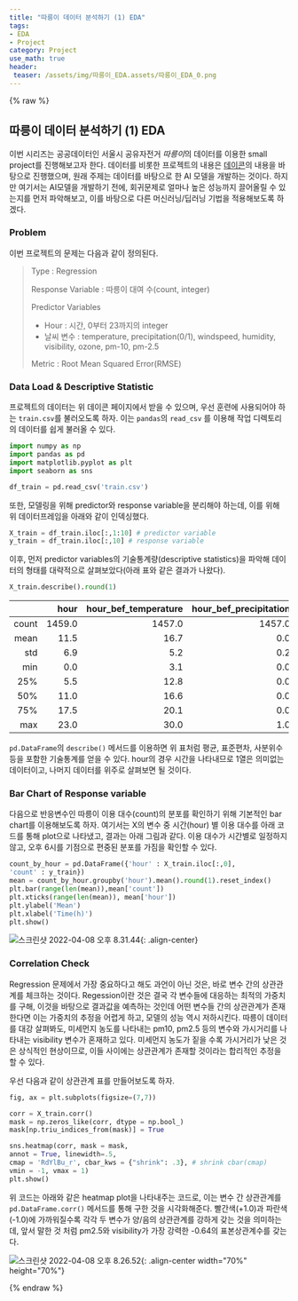 ```yaml
---
title: "따릉이 데이터 분석하기 (1) EDA"
tags:
- EDA
- Project
category: Project
use_math: true
header: 
 teaser: /assets/img/따릉이_EDA.assets/따릉이_EDA_0.png
---
```

{% raw %}
## 따릉이 데이터 분석하기 (1) EDA

이번 시리즈는 공공데이터인 서울시 공유자전거 *따릉이*의 데이터를 이용한 small project를 진행해보고자 한다. 데이터를 비롯한 프로젝트의 내용은 [데이콘](https://dacon.io/competitions/open/235576/overview/description)의 내용을 바탕으로 진행했으며, 원래 주제는 데이터를 바탕으로 한 AI 모델을 개발하는 것이다. 하지만 여기서는 AI모델을 개발하기 전에, 회귀문제로 얼마나 높은 성능까지 끌어올릴 수 있는지를 먼저 파악해보고, 이를 바탕으로 다른 머신러닝/딥러닝 기법을 적용해보도록 하겠다.

### Problem

이번 프로젝트의 문제는 다음과 같이 정의된다.

> Type : Regression
>
> Response Variable : 따릉이 대여 수(count, integer)
>
> Predictor Variables
>
> - Hour : 시간, 0부터 23까지의 integer
> - 날씨 변수 : temperature, precipitation(0/1), windspeed, humidity, visibility, ozone, pm-10, pm-2.5
>
> Metric : Root Mean Squared Error(RMSE)

### Data Load & Descriptive Statistic

프로젝트의 데이터는 위 데이콘 페이지에서 받을 수 있으며, 우선 훈련에 사용되어야 하는 `train.csv`를 불러오도록 하자. 이는 `pandas`의 `read_csv` 를 이용해 작업 디렉토리의 데이터를 쉽게 불러올 수 있다.

```py
import numpy as np
import pandas as pd
import matplotlib.pyplot as plt
import seaborn as sns

df_train = pd.read_csv('train.csv')
```

또한, 모델링을 위해 predictor와 response variable을 분리해야 하는데, 이를 위해 위 데이터프레임을 아래와 같이 인덱싱했다.

```python
X_train = df_train.iloc[:,1:10] # predictor variable
y_train = df_train.iloc[:,10] # response variable
```

이후, 먼저 predictor variables의 기술통계량(descriptive statistics)을 파악해 데이터의 형태를 대략적으로 살펴보았다(아래 표와 같은 결과가 나왔다).

```py
X_train.describe().round(1)
```

|       |   hour | hour_bef_temperature | hour_bef_precipitation | hour_bef_windspeed | hour_bef_humidity | hour_bef_visibility | hour_bef_ozone | hour_bef_pm10 | hour_bef_pm2.5 |
| ----: | -----: | -------------------: | ---------------------: | -----------------: | ----------------: | ------------------: | -------------: | ------------: | -------------- |
| count | 1459.0 |               1457.0 |                 1457.0 |             1450.0 |            1457.0 |              1457.0 |         1383.0 |        1369.0 | 1342.0         |
|  mean |   11.5 |                 16.7 |                    0.0 |                2.5 |              52.2 |              1405.2 |            0.0 |          57.2 | 30.3           |
|   std |    6.9 |                  5.2 |                    0.2 |                1.4 |              20.4 |               583.1 |            0.0 |          31.8 | 14.7           |
|   min |    0.0 |                  3.1 |                    0.0 |                0.0 |               7.0 |                78.0 |            0.0 |           9.0 | 8.0            |
|   25% |    5.5 |                 12.8 |                    0.0 |                1.4 |              36.0 |               879.0 |            0.0 |          36.0 | 20.0           |
|   50% |   11.0 |                 16.6 |                    0.0 |                2.3 |              51.0 |              1577.0 |            0.0 |          51.0 | 26.0           |
|   75% |   17.5 |                 20.1 |                    0.0 |                3.4 |              69.0 |              1994.0 |            0.1 |          69.0 | 37.0           |
|   max |   23.0 |                 30.0 |                    1.0 |                8.0 |              99.0 |              2000.0 |            0.1 |         269.0 | 90.0           |

`pd.DataFrame`의 `describe()` 메서드를 이용하면 위 표처럼 평균, 표준편차, 사분위수 등을 포함한 기술통계를 얻을 수 있다. hour의 경우 시간을 나타내므로 1열은 의미없는 데이터이고, 나머지 데이터를 위주로 살펴보면 될 것이다.

### Bar Chart of Response variable

다음으로 반응변수인 따릉이 이용 대수(count)의 분포를 확인하기 위해 기본적인 bar chart를 이용해보도록 하자. 여기서는 X의 변수 중 시간(hour) 별 이용 대수를 아래 코드를 통해 plot으로 나타냈고, 결과는 아래 그림과 같다. 이용 대수가 시간별로 일정하지 않고, 오후 6시를 기점으로 편중된 분포를 가짐을 확인할 수 있다.

```python
count_by_hour = pd.DataFrame({'hour' : X_train.iloc[:,0], 
'count' : y_train})
mean = count_by_hour.groupby('hour').mean().round(1).reset_index()
plt.bar(range(len(mean)),mean['count'])
plt.xticks(range(len(mean)), mean['hour'])
plt.ylabel('Mean')
plt.xlabel('Time(h)')
plt.show()
```

![스크린샷 2022-04-08 오후 8.31.44](/assets/img/따릉이_EDA.assets/따릉이_EDA_0.png){: .align-center}

### Correlation Check

Regression 문제에서 가장 중요하다고 해도 과언이 아닌 것은, 바로 변수 간의 상관관계를 체크하는 것이다. Regession이란 것은 결국 각 변수들에 대응하는 최적의 가중치를 구해, 이것을 바탕으로 결과값을 예측하는 것인데 어떤 변수들 간의 상관관계가 존재한다면 이는 가중치의 추정을 어렵게 하고, 모델의 성능 역시 저하시킨다. 따릉이 데이터를 대강 살펴봐도, 미세먼지 농도를 나타내는 pm10, pm2.5 등의 변수와 가시거리를 나타내는 visibility 변수가 혼재하고 있다. 미세먼지 농도가 짙을 수록 가시거리가 낮은 것은 상식적인 현상이므로, 이들 사이에는 상관관계가 존재할 것이라는 합리적인 추정을 할 수 있다.

우선 다음과 같이 상관관계 표를 만들어보도록 하자.

```python
fig, ax = plt.subplots(figsize=(7,7))

corr = X_train.corr()
mask = np.zeros_like(corr, dtype = np.bool_)
mask[np.triu_indices_from(mask)] = True

sns.heatmap(corr, mask = mask,
annot = True, linewidth=.5,
cmap = 'RdYlBu_r', cbar_kws = {"shrink": .3}, # shrink cbar(cmap)
vmin = -1, vmax = 1)
plt.show()
```

위 코드는 아래와 같은 heatmap plot을 나타내주는 코드로, 이는 변수 간 상관관계를 `pd.DataFrame.corr()` 메서드를 통해 구한 것을 시각화해준다. 빨간색(+1.0)과 파란색(-1.0)에 가까워질수록 각각 두 변수가 양/음의 상관관계를 강하게 갖는 것을 의미하는데, 앞서 말한 것 처럼 pm2.5와 visibility가 가장 강력한 -0.64의 표본상관계수를 갖는다.

![스크린샷 2022-04-08 오후 8.26.52](/assets/img/따릉이_EDA.assets/따릉이_EDA_1.png){: .align-center width="70%" height="70%"}


{% endraw %}